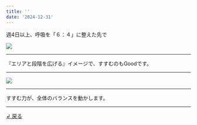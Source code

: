 ```yaml
---
title: ''
date: '2024-12-31'
---
```

週4日以上、呼吸を「６：４」に整えた先で

![](/images/3_d_01.jpg)
***
『エリアと段階を広げる』イメージで、すすむのもGoodです。
***  
![](/images/3_d_01_.jpg)
***
すすむ力が、全体のバランスを動かします。
***  
[ ↲ 戻る ](/posts/3-04)
